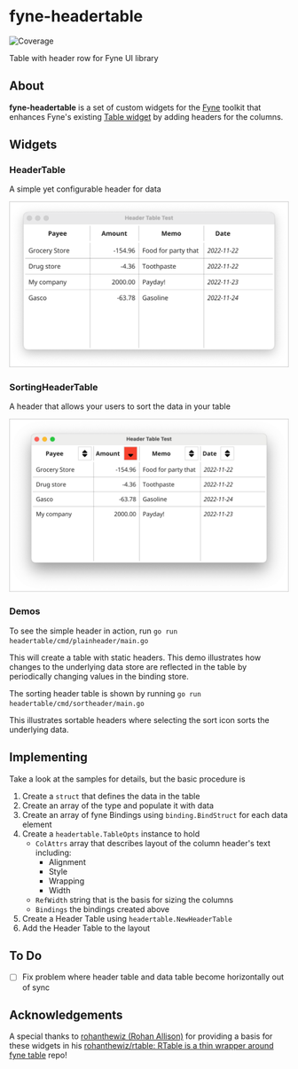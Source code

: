 # fyne-headertable

![Coverage](https://img.shields.io/badge/Coverage-82.5%25-brightgreen)

Table with header row for Fyne UI library

## About

**fyne-headertable** is a set of custom widgets for the [Fyne](https://fyne.io/)
toolkit that enhances Fyne's existing [Table widget](https://developer.fyne.io/widget/table) by adding
headers for the columns.

## Widgets

### HeaderTable

A simple yet configurable header for data

![HeaderTable screenshot](docs/HeaderTable.png)

### SortingHeaderTable

A header that allows your users to sort the data in your table

![SortingHeaderTable screenshot](docs/SortingHeaderTable.png)

### Demos

To see the simple header in action, run
`go run headertable/cmd/plainheader/main.go`

This will create a table with static headers.
This demo illustrates how changes to the underlying data store are reflected in the table
by periodically changing values in the binding store.

The sorting header table is shown by running
`go run headertable/cmd/sortheader/main.go`

This illustrates sortable headers where selecting the sort icon sorts the underlying data.

## Implementing

Take a look at the samples for details, but the basic procedure is

1. Create a `struct` that defines the data in the table
1. Create an array of the type and populate it with data
1. Create an array of fyne Bindings using `binding.BindStruct` for each data element
1. Create a `headertable.TableOpts` instance to hold
    * `ColAttrs` array that describes layout of the column header's text including:
        * Alignment
        * Style
        * Wrapping
        * Width
    * `RefWidth` string that is the basis for sizing the columns
    * `Bindings` the bindings created above
1. Create a Header Table using `headertable.NewHeaderTable`
1. Add the Header Table to the layout

## To Do

* [ ] Fix problem where header table and data table become horizontally out of sync

## Acknowledgements

A special thanks to [rohanthewiz (Rohan Allison)](https://github.com/rohanthewiz)
for providing a basis for these widgets in his [rohanthewiz/rtable: RTable is a thin wrapper around fyne table](https://github.com/rohanthewiz/rtable) repo!
